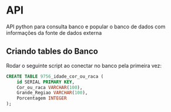# API
API python para consulta banco e popular o banco de dados com informações da fonte de dados externa

## Criando tables do Banco

Rodar o seguinte script ao conectar no banco pela primeira vez:

```sql
CREATE TABLE 9756_idade_cor_ou_raca (
    id SERIAL PRIMARY KEY,
    Cor_ou_raca VARCHAR(100),
    Grande_Regiao VARCHAR(100),
    Porcentagem INTEGER
);
```
